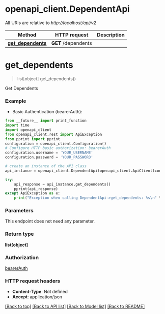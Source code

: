 # openapi_client.DependentApi

All URIs are relative to *http://localhost/api/v2*

Method | HTTP request | Description
------------- | ------------- | -------------
[**get_dependents**](DependentApi.md#get_dependents) | **GET** /dependents | 


# **get_dependents**
> list[object] get_dependents()



Get Dependents

### Example

* Basic Authentication (bearerAuth): 
```python
from __future__ import print_function
import time
import openapi_client
from openapi_client.rest import ApiException
from pprint import pprint
configuration = openapi_client.Configuration()
# Configure HTTP basic authorization: bearerAuth
configuration.username = 'YOUR_USERNAME'
configuration.password = 'YOUR_PASSWORD'

# create an instance of the API class
api_instance = openapi_client.DependentApi(openapi_client.ApiClient(configuration))

try:
    api_response = api_instance.get_dependents()
    pprint(api_response)
except ApiException as e:
    print("Exception when calling DependentApi->get_dependents: %s\n" % e)
```

### Parameters
This endpoint does not need any parameter.

### Return type

**list[object]**

### Authorization

[bearerAuth](../README.md#bearerAuth)

### HTTP request headers

 - **Content-Type**: Not defined
 - **Accept**: application/json

[[Back to top]](#) [[Back to API list]](../README.md#documentation-for-api-endpoints) [[Back to Model list]](../README.md#documentation-for-models) [[Back to README]](../README.md)

